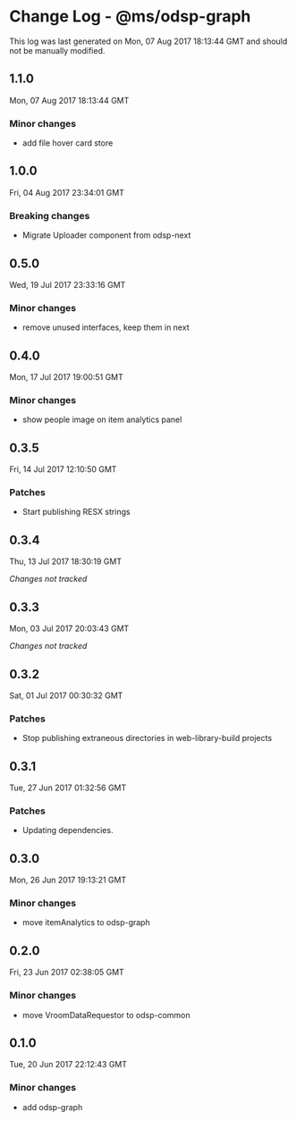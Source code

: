 # Change Log - @ms/odsp-graph

This log was last generated on Mon, 07 Aug 2017 18:13:44 GMT and should not be manually modified.

## 1.1.0
Mon, 07 Aug 2017 18:13:44 GMT

### Minor changes

- add file hover card store

## 1.0.0
Fri, 04 Aug 2017 23:34:01 GMT

### Breaking changes

- Migrate Uploader component from odsp-next

## 0.5.0
Wed, 19 Jul 2017 23:33:16 GMT

### Minor changes

- remove unused interfaces, keep them in next

## 0.4.0
Mon, 17 Jul 2017 19:00:51 GMT

### Minor changes

- show people image on item analytics panel

## 0.3.5
Fri, 14 Jul 2017 12:10:50 GMT

### Patches

- Start publishing RESX strings

## 0.3.4
Thu, 13 Jul 2017 18:30:19 GMT

*Changes not tracked*

## 0.3.3
Mon, 03 Jul 2017 20:03:43 GMT

*Changes not tracked*

## 0.3.2
Sat, 01 Jul 2017 00:30:32 GMT

### Patches

- Stop publishing extraneous directories in web-library-build projects

## 0.3.1
Tue, 27 Jun 2017 01:32:56 GMT

### Patches

- Updating dependencies.

## 0.3.0
Mon, 26 Jun 2017 19:13:21 GMT

### Minor changes

- move itemAnalytics to odsp-graph

## 0.2.0
Fri, 23 Jun 2017 02:38:05 GMT

### Minor changes

- move VroomDataRequestor to odsp-common

## 0.1.0
Tue, 20 Jun 2017 22:12:43 GMT

### Minor changes

- add odsp-graph

